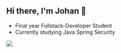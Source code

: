 ## Hi there, I'm Johan 👋
- Final year Fullstack-Developer Student
- Currently studying Java Spring Security

![](https://github-readme-stats.vercel.app/api/top-langs/?username=jfMoller&theme=white&hide_border=true&include_all_commits=true&count_private=true&layout=compact)

